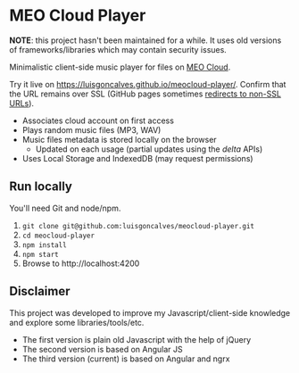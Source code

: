 # MEO Cloud Player

**NOTE**: this project hasn't been maintained for a while. It uses old versions of frameworks/libraries which may contain security issues.

Minimalistic client-side music player for files on [MEO Cloud](https://meocloud.pt/).

Try it live on https://luisgoncalves.github.io/meocloud-player/. Confirm that the URL remains over SSL (GitHub pages sometimes [redirects to non-SSL URLs](https://github.com/isaacs/github/issues/289)).

- Associates cloud account on first access 
- Plays random music files (MP3, WAV)
- Music files metadata is stored locally on the browser
	- Updated on each usage (partial updates using the *delta* APIs)
- Uses Local Storage and IndexedDB (may request permissions)

## Run locally

You'll need Git and node/npm.

1. `git clone git@github.com:luisgoncalves/meocloud-player.git`
1. `cd meocloud-player`
1. `npm install`
1. `npm start`
1. Browse to http://localhost:4200

## Disclaimer

This project was developed to improve my Javascript/client-side knowledge and explore some libraries/tools/etc.

- The first version is plain old Javascript with the help of jQuery
- The second version is based on Angular JS
- The third version (current) is based on Angular and ngrx
